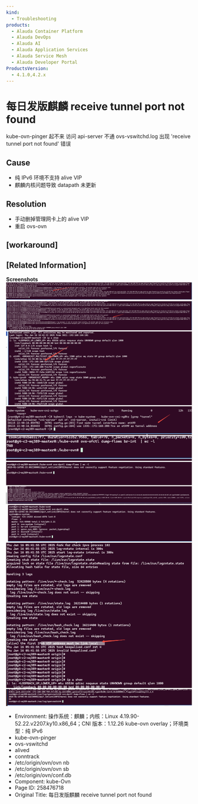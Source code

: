 ```yaml
---
kind:
  - Troubleshooting
products:
  - Alauda Container Platform
  - Alauda DevOps
  - Alauda AI
  - Alauda Application Services
  - Alauda Service Mesh
  - Alauda Developer Portal
ProductsVersion:
  - 4.1.0,4.2.x
---
```

<!-- A type of document that involves encountering a fault, diagnosing it, performing root cause analysis, and providing solutions. -->

# 每日发版麒麟 receive tunnel port not found

kube-ovn-pinger 起不来 访问 api-server 不通 ovs-vswitchd.log 出现 'receive tunnel port not found' 错误

## Cause
- 纯 IPv6 环境不支持 alive VIP
- 麒麟内核问题导致 datapath 未更新

## Resolution
- 手动删掉管理网卡上的 alive VIP
- 重启 ovs-ovn

## [workaround]

## [Related Information]
**Screenshots**
![](assets/mei-ri-fa-ban-qi-lin-receive-tunnel-port-not-found/image-2025-1-16_10-21-47.png)
![](assets/mei-ri-fa-ban-qi-lin-receive-tunnel-port-not-found/image-2025-1-16_10-52-6.png)
![](assets/mei-ri-fa-ban-qi-lin-receive-tunnel-port-not-found/image-2025-1-16_10-51-44.png)
![](assets/mei-ri-fa-ban-qi-lin-receive-tunnel-port-not-found/image-2025-1-16_11-2-27.png)
![](assets/mei-ri-fa-ban-qi-lin-receive-tunnel-port-not-found/image-2025-1-16_13-30-28.png)
![](assets/mei-ri-fa-ban-qi-lin-receive-tunnel-port-not-found/image-2025-1-16_13-33-14.png)
![](assets/mei-ri-fa-ban-qi-lin-receive-tunnel-port-not-found/image-2025-1-16_11-55-17.png)
![](assets/mei-ri-fa-ban-qi-lin-receive-tunnel-port-not-found/image-2025-1-16_11-55-42.png)
![](assets/mei-ri-fa-ban-qi-lin-receive-tunnel-port-not-found/image-2025-1-16_14-19-44.png)
![](assets/mei-ri-fa-ban-qi-lin-receive-tunnel-port-not-found/image-2025-1-16_13-55-46.png)
- Environment: 操作系统：麒麟；内核：Linux 4.19.90-52.22.v2207.ky10.x86_64；CNI 版本：1.12.26 kube-ovn overlay；环境类型：纯 IPv6
- kube-ovn-pinger
- ovs-vswitchd
- alived
- conntrack
- /etc/origin/ovn/ovn nb
- /etc/origin/ovn/ovn sb
- /etc/origin/ovn/conf.db
- Component: kube-Ovn
- Page ID: 258476718
- Original Title: 每日发版麒麟 receive tunnel port not found
